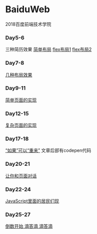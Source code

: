 # BaiduWeb
2018百度前端技术学院

### Day5-6
三种简历效果
[简单布局](https://younguei.github.io/BaiduWeb/Day5/Day5.1.html)
[flex布局1](https://younguei.github.io/BaiduWeb/Day5/Day5.2.html)
[flex布局2](https://younguei.github.io/BaiduWeb/Day5/Day5.3.html)

### Day7-8
[几种布局效果](https://younguei.github.io/BaiduWeb/Day7-8/Day7_8.html)

### Day9-11
[简单页面的实现](https://younguei.github.io/BaiduWeb/Day9-11/index.html)

### Day12-15
[复杂页面的实现](https://younguei.github.io/BaiduWeb/Day12-15/index.html)

### Day17-18
[“如果”可以“重来”](https://younguei.github.io/2018/06/19/Day17%E8%87%B318JS/#more) 文章后部有codepen代码

### Day20-21
[让你和页面对话](https://younguei.github.io/2018/06/26/Day20%E4%B8%8E%E9%A1%B5%E9%9D%A2%E4%BA%92%E5%8A%A8/#more)

### Day22-24
[JavaScript里面的居民们现](https://younguei.github.io/2018/06/26/Day22js%E4%B8%AD%E7%9A%84%E5%8E%9F%E5%A7%8B%E5%B1%85%E6%B0%91/#more)

### Day25-27
[倒数开始 滴答滴 滴答滴](https://younguei.github.io/BaiduWeb/Day25-27/index.html)
